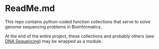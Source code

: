 # ReadMe.md

This repo contains python-coded function collections that serve to solve genome sequencing problems in Bioinformatics.

At the end of the entire project, these collections and probably others (see [DNA Sequencing](https://github.com/imreyes/DNA_Sequence_check)) may be wrapped as a module.